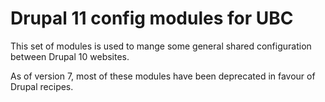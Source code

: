 # Drupal 11 config modules for UBC

This set of modules is used to mange some general shared configuration between Drupal 10 websites.

As of version 7, most of these modules have been deprecated in favour of Drupal recipes.
